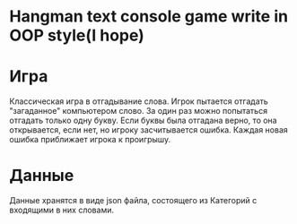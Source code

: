 # Hangman text console game write in OOP style(I hope)

# Игра
Классическая игра в отгадывание слова.
Игрок пытается отгадать "загаданное" компьютером слово.
За один раз можно попытаться отгадать только одну букву.
Если буквы была отгадана верно, то она открывается,
если нет, но игроку засчитывается ошибка.
Каждая новая ошибка приближает игрока к проигрышу.

# Данные
Данные хранятся в виде json файла,
состоящего из Категорий с входящими в них словами.
